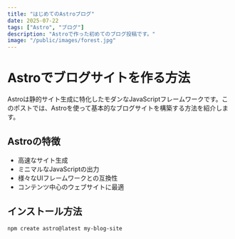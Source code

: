 ```yaml
---
title: "はじめてのAstroブログ"
date: 2025-07-22
tags: ["Astro", "ブログ"]
description: "Astroで作った初めてのブログ投稿です。"
image: "/public/images/forest.jpg"
---
```


# Astroでブログサイトを作る方法

Astroは静的サイト生成に特化したモダンなJavaScriptフレームワークです。このポストでは、Astroを使って基本的なブログサイトを構築する方法を紹介します。

## Astroの特徴

- 高速なサイト生成
- ミニマルなJavaScriptの出力
- 様々なUIフレームワークとの互換性
- コンテンツ中心のウェブサイトに最適

## インストール方法

```bash
npm create astro@latest my-blog-site
```
